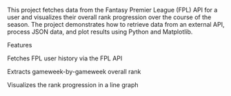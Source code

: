 This project fetches data from the Fantasy Premier League (FPL) API for a user and visualizes their overall rank progression over the course of the season. 
The project demonstrates how to retrieve data from an external API, process JSON data, and plot results using Python and Matplotlib.

Features

Fetches FPL user history via the FPL API
 
Extracts gameweek-by-gameweek overall rank
 
Visualizes the rank progression in a line graph
